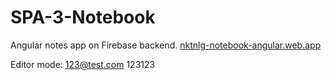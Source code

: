 # SPA-3-Notebook
Angular notes app on Firebase backend.
[nktnlg-notebook-angular.web.app](https://nktnlg-notebook-angular.firebaseapp.com/)

Editor mode:
123@test.com
123123
